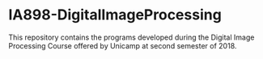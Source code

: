 # IA898-DigitalImageProcessing
This repository contains the programs developed during the Digital Image Processing Course offered by Unicamp at second semester of 2018.
